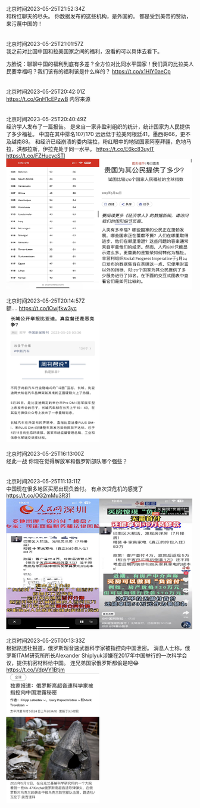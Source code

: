 北京时间2023-05-25T21:52:34Z<br>和粉红聊天的尽头。
你数据发布的这些机构，是外国的。
都是受到美帝的赞助，来污蔑中国的！<br><br><br>北京时间2023-05-25T21:01:57Z<br>我之前对比国中国和拉美国家之间的福利，没看的可以具体去看下。

方脸说：聊聊中国的福利到底有多差？全方位对比同水平国家！我们真的比拉美人民要幸福吗？我们该有的福利该是什么样的？
https://t.co/x1HlY0aeCp<br><br><br>北京时间2023-05-25T20:42:01Z<br>https://t.co/GnH1cEPzwB
内容来源<br><br><br>北京时间2023-05-25T20:40:49Z<br>经济学人发布了一篇报告。
是来自一家非盈利组织的统计，统计国家为人民提供了多少福祉。
中国在其中排名107/170
远远低于拉美阿根廷41，墨西哥66，更不及越南88。
和经济已经崩溃的委内瑞拉，粉红眼中的地狱国家阿塞拜疆，危地马拉，洪都拉斯，伊拉克处于同一水平。 https://t.co/E6kc83uylT https://t.co/FZHucycSTl<br><img src='/temp/image/2023/u-Month-5/1661713933420630016_0.jpg' width='250' height='350'><img src='/temp/image/2023/u-Month-5/1661713933420630016_1.jpg' width='250' height='350'><br><br>北京时间2023-05-25T20:14:57Z<br>额…. https://t.co/iOwjfkw3yc<br><img src='/temp/image/2023/u-Month-5/1661707423802081282_0.jpg' width='250' height='350'><br><br>北京时间2023-05-25T16:13:00Z<br>经此一战
你现在觉得解放军和俄罗斯部队哪个强些？<br><br><br>北京时间2023-05-25T11:13:11Z<br>中国现在很多地区买房出现负首付。
有点次贷危机的感觉了 https://t.co/OG2mMu3R31<br><img src='/temp/image/2023/u-Month-5/1661571084154716162_0.jpg' width='250' height='350'><img src='/temp/image/2023/u-Month-5/1661571084154716162_1.jpg' width='250' height='350'><br><br>北京时间2023-05-25T00:13:33Z<br>根据路透社报道，俄罗斯超音速武器科学家被指控向中国泄密。
消息人士称，俄罗斯ITAM研究所所长Alexander Shiplyuk涉嫌在2017年中国举行的一次科学会议，提供机密材料给中国。
连兄弟国家俄罗斯都偷是吧😂 https://t.co/VdpVY1Btjm<br><img src='/temp/image/2023/u-Month-5/1661405079692546048_0.jpg' width='250' height='350'><br><br>